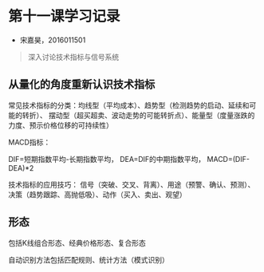 # 第十一课学习记录

- 宋嘉昊，2016011501

> 深入讨论技术指标与信号系统

## 从量化的角度重新认识技术指标

常见技术指标的分类：均线型（平均成本）、趋势型（检测趋势的启动、延续和可能的转折）、
摆动型（超买超卖、波动走势的可能转折点）、能量型（度量涨跌的力度、预示价格位移的可持续性）

MACD指标：

DIF=短期指数平均-长期指数平均，
DEA=DIF的中期指数平均，
MACD=(DIF-DEA)*2

技术指标的应用技巧：
信号（突破、交叉、背离）、用途（预警、确认、预测）、决策（趋势跟踪、高抛低吸）、动作（买入、卖出、观望）

## 形态

包括K线组合形态、经典价格形态、复合形态

自动识别方法包括匹配规则、统计方法（模式识别）


